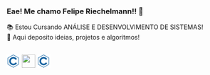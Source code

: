 ### Eae! Me chamo Felipe Riechelmann!! 👋

📚 Estou Cursando ANÁLISE E DESENVOLVIMENTO DE SISTEMAS!<br/>
💾 Aqui deposito ideias, projetos e algoritmos!<br/>

</div>
<div style="display: inline_block"><br>
  <img align="center" height="30" width="30" src="https://raw.githubusercontent.com/devicons/devicon/1119b9f84c0290e0f0b38982099a2bd027a48bf1/icons/c/c-line.svg">
  <img align="center" height="30" width="30" src="[https://raw.githubusercontent.com/devicons/devicon/1119b9f84c0290e0f0b38982099a2bd027a48bf1/icons/c/c-line.svg](https://raw.githubusercontent.com/devicons/devicon/1119b9f84c0290e0f0b38982099a2bd027a48bf1/icons/html5/html5-original.svg)">
  <img align="center" height="30" width="30" src="https://raw.githubusercontent.com/devicons/devicon/1119b9f84c0290e0f0b38982099a2bd027a48bf1/icons/c/c-line.svg">
</div>
